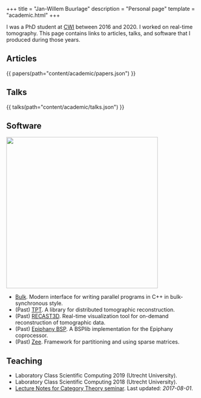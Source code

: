+++
title = "Jan-Willem Buurlage"
description = "Personal page"
template = "academic.html"
+++

I was a PhD student at [CWI](https://www.cwi.nl) between 2016 and 2020. I worked on real-time tomography. This page contains links to articles, talks, and software that I produced during those years.

## Articles

{{ papers(path="content/academic/papers.json") }}

## Talks

{{ talks(path="content/academic/talks.json") }}

## Software

<img src="https://cicwi.github.io/RECAST3D/images/rotate_slice.gif" class="float-right" width="400px" />

- [Bulk](https://jwbuurlage.github.io/Bulk). Modern interface for writing
  parallel programs in C++ in bulk-synchronous style.
- (Past) [TPT](http://www.github.com/jwbuurlage/TPT). A library for distributed tomographic reconstruction.
- (Past) [RECAST3D](https://cicwi.github.io/RECAST3D). Real-time visualization tool for on-demand reconstruction of tomographic data.
- (Past) [Epiphany BSP](https://jwbuurlage.github.io/epiphany-bsp/). A BSPlib implementation for the Epiphany coprocessor.
- (Past) [Zee](http://www.github.com/jwbuurlage/Zee). Framework for partitioning and using sparse matrices.

## Teaching
- Laboratory Class Scientific Computing 2019 (Utrecht University).
- Laboratory Class Scientific Computing 2018 (Utrecht University).
- [Lecture Notes for Category Theory seminar](https://github.com/jwbuurlage/category-theory-programmers). Last updated: _2017-08-01_.


